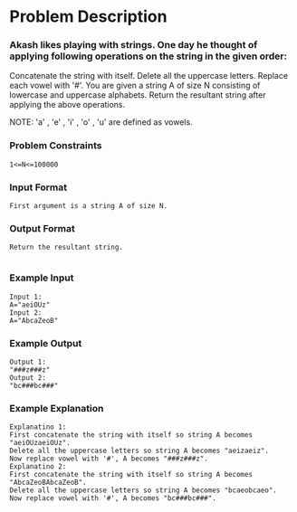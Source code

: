 # Problem Description

### Akash likes playing with strings. One day he thought of applying following operations on the string in the given order:

Concatenate the string with itself.
Delete all the uppercase letters.
Replace each vowel with '#'.
You are given a string A of size N consisting of lowercase and uppercase alphabets. Return the resultant string after applying the above operations.

NOTE: 'a' , 'e' , 'i' , 'o' , 'u' are defined as vowels.

### Problem Constraints

```
1<=N<=100000
```

### Input Format

```
First argument is a string A of size N.
```

### Output Format

```
Return the resultant string.


```

### Example Input

```
Input 1:
A="aeiOUz"
Input 2:
A="AbcaZeoB"
```

### Example Output

```
Output 1:
"###z###z"
Output 2:
"bc###bc###"
```

### Example Explanation

```
Explanatino 1:
First concatenate the string with itself so string A becomes "aeiOUzaeiOUz".
Delete all the uppercase letters so string A becomes "aeizaeiz".
Now replace vowel with '#', A becomes "###z###z".
Explanatino 2:
First concatenate the string with itself so string A becomes "AbcaZeoBAbcaZeoB".
Delete all the uppercase letters so string A becomes "bcaeobcaeo".
Now replace vowel with '#', A becomes "bc###bc###".
```
